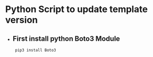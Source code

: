 # Python Script to update template version 
   - ## First install python Boto3 Module
   
      ```
       pip3 install Boto3

      ```
